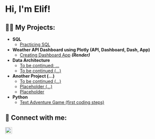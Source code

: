<h1>Hi, I'm Elif! 
  
<h2>👨‍💻 My Projects:</h2>

- <b>SQL</b>
  - [Practicing SQL](https://github.com/linktomyreponotactive)
- <b>Weather API Dashboard using Plotly (API, Dashboard, Dash, App)</b>
  - [Creating Dashboard App](https://github.com/linktomyreponotactive) <b><i>(Render)</b></i>
- <b>Data Architecture</b>
  - [To be continued: ...](https://github.com/linktomyreponotactive)
  - [To be continued (...)](https://github.com/)
- <b>Another Project (...)</b>
  - [To be continued (...)](https://github.com)
  - [Placeholder (...)](https://github.com)
  - [Placeholder](https://github.com)
- <b>Python</b>
  - [Text Adventure Game (first coding steps)](https://github.com)


<h2> 🤳 Connect with me:</h2>


[<img align="left" alt="JoshMadakor | LinkedIn" width="22px" src="https://cdn.jsdelivr.net/npm/simple-icons@v3/icons/linkedin.svg" />][linkedin]



[linkedin]: https://www.linkedin.com/in/elif-g%C3%BCm%C3%BC%C5%9F-27546b276/

<!--
**joshmadakor1/joshmadakor1** is a ✨ _special_ ✨ repository because its `README.md` (this file) appears on your GitHub profile.

Here are some ideas to get you started:

- 🔭 I’m currently working on ...
- 🌱 I’m currently learning ...
- 👯 I’m looking to collaborate on ...
- 🤔 I’m looking for help with ...
- 💬 Ask me about ...
- 📫 How to reach me: ...
- 😄 Pronouns: ...
- ⚡ Fun fact: ...
-->
